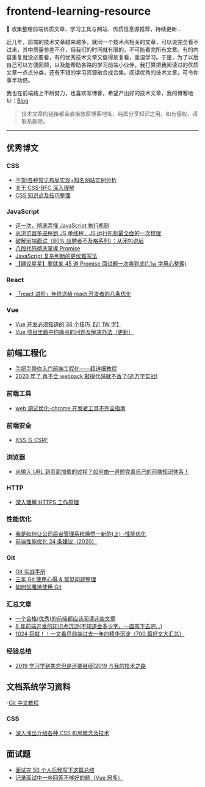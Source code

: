 # frontend-learning-resource

📒 收集整理前端优质文章、学习工具与网站、优质信息源推荐，持续更新...

近几年，前端的技术文章越来越多，就同一个技术点相关的文章，可以说完全看不过来，其中质量参差不齐，但我们的时间就有限的，不可能看完所有文章。有的内容重复就没必要看，有的优秀技术文章又值得反复看，重温学习。于是，为了以后自己可以方便回顾，以及能帮助各路的学习前端小伙伴，我打算把我阅读过的优质文章一点点分类，还有不错的学习资源融合成合集。阅读优秀的技术文章，可令你事半功倍。

我也在前端路上不断努力，也喜欢写博客，希望产出好的技术文章，我的博客地址：[Blog](https://github.com/Jacky-Summer/personal-blog)

> 技术文章的链接都会直接放原博客地址，纯属分享知识之用，如有侵权，请联系删除。

---

## 优秀博文

### CSS

- [干货!各种常见布局实现+知名网站实例分析](https://juejin.im/post/5aa252ac518825558001d5de)
- [关于 CSS-BFC 深入理解](https://juejin.im/post/5909db2fda2f60005d2093db)
- [CSS 知识点及技巧整理](https://juejin.im/post/5a954add6fb9a06348538c0d)

### JavaScript

- [这一次，彻底弄懂 JavaScript 执行机制](https://juejin.im/post/59e85eebf265da430d571f89)
- [从浏览器多进程到 JS 单线程，JS 运行机制最全面的一次梳理](https://juejin.im/post/6844903553795014663)
- [破解前端面试（80% 应聘者不及格系列）：从闭包说起](https://juejin.im/post/58f1fa6a44d904006cf25d22)
- [八段代码彻底掌握 Promise](https://juejin.im/post/6844903488695042062)
- [JavaScript 复杂判断的更优雅写法](https://juejin.im/post/6844903705058213896)
- [【建议星星】要就来 45 道 Promise 面试题一次爽到底(1.1w 字用心整理)](https://juejin.im/post/6844904077537574919)

### React

- [「react 进阶」年终送给 react 开发者的八条优化](https://juejin.cn/post/6908895801116721160)

### Vue

- [Vue 开发必须知道的 36 个技巧【近 1W 字】](https://juejin.im/post/6844903959266590728)
- [Vue 项目里戳中你痛点的问题及解决办法（更新）](https://juejin.im/post/6844903632815521799)

## 前端工程化

- [手把手带你入门前端工程化——超详细教程](https://juejin.im/post/6892003555818143752)
- [2020 年了,再不会 webpack 敲得代码就不香了(近万字实战)](https://juejin.im/post/6844904031240863758)

### 前端工具

- [web 调试优化-chrome 开发者工具不完全指南](https://juejin.cn/post/6844903508760608776)

### 前端安全

- [XSS 与 CSRF](https://juejin.cn/post/6844903502968258574)

### 浏览器

- [从输入 URL 到页面加载的过程？如何由一道题完善自己的前端知识体系！](https://juejin.im/post/6844903574535667719)

### HTTP

- [深入理解 HTTPS 工作原理](https://juejin.cn/post/6844903830916694030)

### 性能优化

- [我是如何让公司后台管理系统焕然一新的(上) -性能优化](https://juejin.im/post/6844903789388890119)
- [前端性能优化 24 条建议（2020）](https://juejin.cn/post/6892994632968306702)

### Git

- [Git 实战手册](https://juejin.im/post/6844904047598632967)
- [三年 Git 使用心得 & 常见问题整理](https://juejin.im/post/6844904191203213326)
- [如何优雅地使用 Git](https://juejin.im/post/6844903546104135694)

### 汇总文章

- [一个合格(优秀)的前端都应该阅读这些文章](https://juejin.im/post/6844903896637259784)
- [8 年前端开发的知识点沉淀(不知道会多少字，一直写下去吧...)](https://juejin.im/post/6844903870276042759)
- [1024 巨献！！一文看尽前端过去一年的精华沉淀（700 篇好文大汇总）](https://juejin.im/post/6844903976068972552)

### 经验总结

- [2019 学习学到失恋但是还要继续|2019 与我的技术之路](https://juejin.im/post/6844904024534155277)

## 文档系统学习资料

-[Git 中文教程](https://geeeeeeeeek.github.io/git-recipes/)

### CSS

- [深入浅出介绍各种 CSS 布局概念及技术](https://marvin1023.github.io/css-layout/)

## 面试题

- [面试完 50 个人后我写下这篇总结](https://juejin.im/post/6844904019165446158)
- [记录面试中一些回答不够好的题（Vue 居多）](https://juejin.im/post/6844903569422811150)
